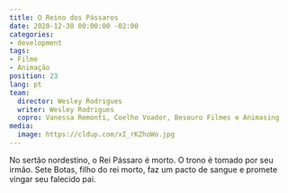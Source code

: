 ```yaml
---
title: O Reino dos Pássaros
date: 2020-12-30 00:00:00 -02:00
categories:
- development
tags:
- Filme
- Animação
position: 23
lang: pt
team:
  director: Wesley Rodrigues
  writer: Wesley Rodrigues
  copro: Vanessa Remonti, Coelho Voador, Besouro Filmes e Animasing
media:
  image: https://cldup.com/xI_rKZhoWo.jpg
---
```


No sertão nordestino, o Rei Pássaro é morto. O trono é tomado por seu irmão. Sete Botas, filho do rei morto, faz um pacto de sangue e promete vingar seu falecido pai.
